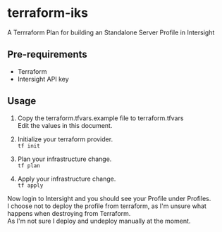# terraform-iks
A Terrraform Plan for building an Standalone Server Profile in Intersight

## Pre-requirements
- Terraform
- Intersight API key

## Usage
1. Copy the terraform.tfvars.example file to terraform.tfvars  
   Edit the values in this document.

2. Initialize your terraform provider.  
`tf init`

3. Plan your infrastructure change.  
`tf plan`

4. Apply your infrastructure change.  
`tf apply`

Now login to Intersight and you should see your Profile under Profiles.  
I choose not to deploy the profile from terraform, as I'm unsure what happens when destroying from Terraform.  
As I'm not sure I deploy and undeploy manually at the moment.  


